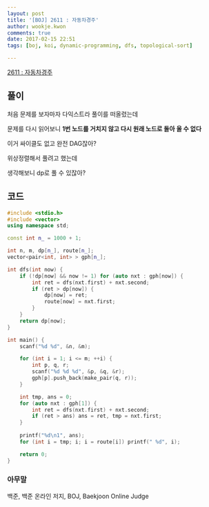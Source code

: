 ```yaml
---
layout: post
title: '[BOJ] 2611 : 자동차경주'
author: wookje.kwon
comments: true
date: 2017-02-15 22:51
tags: [boj, koi, dynamic-programming, dfs, topological-sort]

---
```


[2611 : 자동차경주](https://www.acmicpc.net/problem/2611)

## 풀이

처음 문제를 보자마자 다익스트라 풀이를 떠올렸는데  

문제를 다시 읽어보니 **1번 노드를 거치지 않고 다시 원래 노드로 돌아 올 수 없다**  

이거 싸이클도 없고 완전 DAG잖아?  

위상정렬해서 풀려고 했는데  

생각해보니 dp로 풀 수 있잖아?  

## 코드

```cpp
#include <stdio.h>
#include <vector>
using namespace std;

const int n_ = 1000 + 1;

int n, m, dp[n_], route[n_];
vector<pair<int, int> > gph[n_];

int dfs(int now) {
	if (!dp[now] && now != 1) for (auto nxt : gph[now]) {
		int ret = dfs(nxt.first) + nxt.second;
		if (ret > dp[now]) {
			dp[now] = ret;
			route[now] = nxt.first;
		}
	}
	return dp[now];
}

int main() {
	scanf("%d %d", &n, &m);

	for (int i = 1; i <= m; ++i) {
		int p, q, r;
		scanf("%d %d %d", &p, &q, &r);
		gph[p].push_back(make_pair(q, r));
	}

	int tmp, ans = 0;
	for (auto nxt : gph[1]) {
		int ret = dfs(nxt.first) + nxt.second;
		if (ret > ans) ans = ret, tmp = nxt.first;
	}
	
	printf("%d\n1", ans);
	for (int i = tmp; i; i = route[i]) printf(" %d", i);

	return 0;
}
```

### 아무말  
백준, 백준 온라인 저지, BOJ, Baekjoon Online Judge